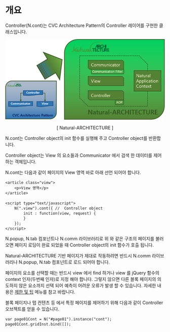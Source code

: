 개요
===

Controller(N.cont)는 CVC Architecture Pattern의 Controller 레이어를 구현한 클래스입니다.

![](images/intr/pic4.png)
<center>[ Natural-ARCHITECTURE ]</center>

N.cont는 Controller object의 init 함수를 실행해 주고 Controller object를 반환합니다.
<p class="alert">Controller object는 View 의 요소들과 Communicator 에서 검색 한 데이터를 제어하는 객체입니다.</p>

N.cont는 다음과 같이 페이지의 View 영역 바로 아래 선언 되어야 합니다.

```
<article class="view">
    <p>View 영역</p>
</article>

<script type="text/javascript">
    N(".view").cont({ //  Controller object
        init : function(view, request) {
        }
    });
</script>
```

N.popup, N.tab 컴포넌트나 N.comm 라이브러리로 위 와 같은 구조의 페이지를 불러 오면 페이지 로딩이 완료 되었을 때 Controller object의 init 함수가 호출 됩니다.
<p class="alert">Natural-ARCHITECTURE 기반 페이지가 제대로 작동하려면 반드시 N.comm 라이브러리나 N.popup, N.tab 컴포넌트로 로드 되어야 합니다.</p>
<p class="alert">페이지의 요소를 선택할 때는 반드시 view 에서 find 하거나 view 를 jQuery 함수의 context 인자(두번째 인자)로 지정 해야 합니다. 그렇지 않으면 다른 블록 페이지의 의도하지 않은 요소까지 선택 되어 예측이 어려운 오류가 발생 할 수 있습니다. 자세한 내용은 <a href="#cmVmcjA2MDElMjQlRUMlQTAlOUMlRUQlOTUlOUMlMjAlRUIlQjAlOEYlMjAlRUQlOEMlODEkaHRtbCUyRm5hdHVyYWxqcyUyRnJlZnIlMkZyZWZyMDYwMS5odG1s">제한 및 팁</a> 메뉴를 참고 바랍니다.</p>

블록 페이지나 탭 컨텐츠 등 에서 특정 페이지를 제어하기 위해 다음과 같이 Controller 오브젝트를 얻을 수 있습니다.

```
var page01Cont = N("#page01").instance("cont");
page01Cont.gridInst.bind([]);
```